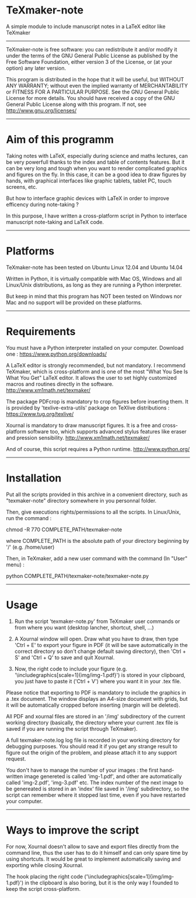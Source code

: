 TeXmaker-note
=============

A simple module to include manuscript notes in a LaTeX editor like TeXmaker

_______________________________________________________


TeXmaker-note is free software: you can redistribute it and/or modify it under the terms of the GNU General Public License as published by the Free Software Foundation, either version 3 of the License, or (at your option) any later version.
                                                                         
This program is distributed in the hope that it will be useful, but WITHOUT ANY WARRANTY; without even the implied warranty of MERCHANTABILITY or FITNESS FOR A PARTICULAR PURPOSE.  See the GNU General Public License for more details. You should have received a copy of the GNU General Public License along with this program.  If not, see <http://www.gnu.org/licenses/> 

_______________________________________________________

Aim of this programm
=
Taking notes with LaTeX, especially during science and maths lectures, can be very powerfull thanks to the index and table of contents features. But it can be very long and tough when you want to render complicated graphics and figures on the fly. In this case, it can be a good idea to draw figures by hands, with graphical interfaces like graphic tablets, tablet PC, touch screens, etc.

But how to interface graphic devices with LaTeX in order to improve efficency during note-taking ?

In this purpose, I have written a cross-platform script in Python to interface manuscript note-taking and LaTeX code.

_______________________________________________________
Platforms
=
TeXmaker-note has been tested on Ubuntu Linux 12.04 and Ubuntu 14.04

Written in Python, it is virtually compatible with Mac OS, Windows and all Linux/Unix distributions, as long as they are running a Python interpreter.

But keep in mind that this program has NOT been tested on Windows nor Mac and no support will be provided on these platforms.
_______________________________________________________
Requirements
=
You must have a Python interpreter installed on your computer. Download one : https://www.python.org/downloads/

A LaTeX editor is strongly recommended, but not mandatory. I recommend TeXmaker, which is cross-platform and is one of the most "What You See Is What You Get" LaTeX editor. It allows the user to set highly customized macros and routines directly in the software. http://www.xm1math.net/texmaker/

The package PDFcrop is mandatory to crop figures before inserting them. It is provided by 'texlive-extra-utils' package on TeXlive distributions : https://www.tug.org/texlive/

Xournal is mandatory to draw manuscript figures. It is a free and cross-platform software too, which supports advanced stylus features like eraser and pression sensibility. http://www.xm1math.net/texmaker/

And of course, this script requires a Python runtime. http://www.python.org/
_______________________________________________________
Installation
=
Put all the scripts provided in this archive in a convenient directory, such as "texmaker-note" directory somewhere in you personnal folder.

Then, give executions rights/permissions to all the scripts. In Linux/Unix, run the command :

  chmod -R 770 COMPLETE_PATH/texmaker-note
  
where COMPLETE_PATH is the absolute path of your directory beginning by '/' (e.g. /home/user)

Then, in TeXmaker, add a new user command with the command (In "User" menu) :

  python COMPLETE_PATH/texmaker-note/texmaker-note.py

_______________________________________________________
Usage
=
1. Run the script 'texmaker-note.py' from TeXmaker user commands or from where you want (desktop lancher, shortcut, shell, ...)

2. A Xournal window will open. Draw what you have to draw, then type 'Ctrl + E' to export your figure in PDF (it will be save automatically in the correct directory so don't change default saving directory), then 'Ctrl + S' and 'Ctrl + Q' to save and quit Xournal.

3. Now, the right code to include your figure (e.g. '\includegraphics[scale=1]{img/img-1.pdf}') is stored in your clipboard, you just have to paste it ('Ctrl + V') where you want it in your .tex file.

Please notice that exporting to PDF is mandatory to include the graphics in a .tex document. The window displays an A4-size document with grids, but it will be automatically cropped before inserting (margin will be deleted).

All PDF and xournal files are stored in an '/img' subdirectory of the current working directory (basically, the directory where your current .tex file is saved if you are running the script through TeXmaker).

A full texmaker-note.log log file is recorded in your working directory for debugging purposes. You should read it if you get any strange result to figure out the origin of the problem, and please attach it to any support request.

You don't have to manage the number of your images : the first hand-written image genereted is called 'img-1.pdf', and other are automatically called 'img-2.pdf', 'img-3.pdf' etc. The index number of the next image to be genereated is stored in an 'index' file saved in '/img' subdirectory, so the script can remember where it stopped last time, even if you have restarted your computer.

_______________________________________________________
Ways to improve the script
=
For now, Xournal doesn't allow to save and export files directly from the command line, thus the user has to do it himself and can only spare time by using shortcuts. It would be great to implement automatically saving and exporting while closing Xournal.

The hook placing the right code ('\includegraphics[scale=1]{img/img-1.pdf}') in the clipboard is also boring, but it is the only way I founded to keep the script cross-platform.
